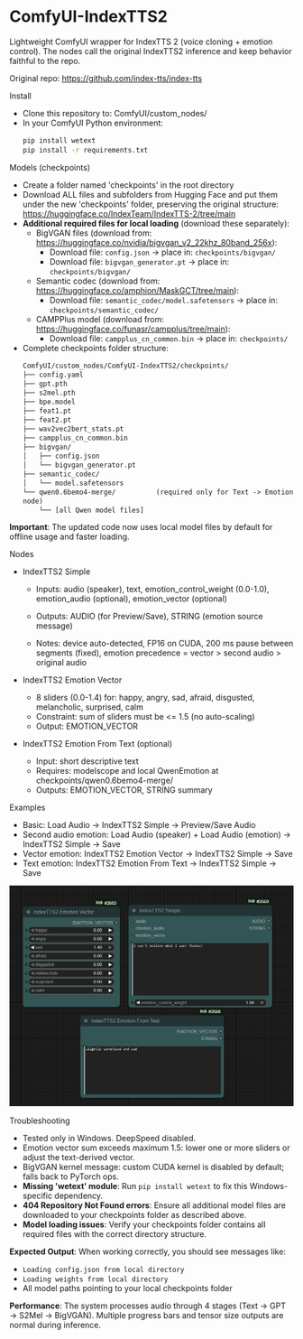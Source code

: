 ComfyUI-IndexTTS2
=================

Lightweight ComfyUI wrapper for IndexTTS 2 (voice cloning + emotion control). The nodes call the original IndexTTS2 inference and keep behavior faithful to the repo.

Original repo: https://github.com/index-tts/index-tts

Install
- Clone this repository to: ComfyUI/custom_nodes/
- In your ComfyUI Python environment: 
  ```bash
  pip install wetext
  pip install -r requirements.txt
  ```

Models (checkpoints)
- Create a folder named 'checkpoints' in the root directory
- Download ALL files and subfolders from Hugging Face and put them under the new 'checkpoints' folder, preserving the original structure:
  https://huggingface.co/IndexTeam/IndexTTS-2/tree/main
- **Additional required files for local loading** (download these separately):
  - BigVGAN files (download from: https://huggingface.co/nvidia/bigvgan_v2_22khz_80band_256x):
    - Download file: `config.json` → place in: `checkpoints/bigvgan/`
    - Download file: `bigvgan_generator.pt` → place in: `checkpoints/bigvgan/`
  - Semantic codec (download from: https://huggingface.co/amphion/MaskGCT/tree/main):
    - Download file: `semantic_codec/model.safetensors` → place in: `checkpoints/semantic_codec/`
  - CAMPPlus model (download from: https://huggingface.co/funasr/campplus/tree/main):
    - Download file: `campplus_cn_common.bin` → place in: `checkpoints/`
- Complete checkpoints folder structure:
  ```
  ComfyUI/custom_nodes/ComfyUI-IndexTTS2/checkpoints/
  ├── config.yaml
  ├── gpt.pth
  ├── s2mel.pth
  ├── bpe.model
  ├── feat1.pt
  ├── feat2.pt
  ├── wav2vec2bert_stats.pt
  ├── campplus_cn_common.bin
  ├── bigvgan/
  │   ├── config.json
  │   └── bigvgan_generator.pt
  ├── semantic_codec/
  │   └── model.safetensors
  └── qwen0.6bemo4-merge/          (required only for Text -> Emotion node)
      └── [all Qwen model files]
  ```

**Important**: The updated code now uses local model files by default for offline usage and faster loading.

Nodes
- IndexTTS2 Simple
  - Inputs: audio (speaker), text, emotion_control_weight (0.0-1.0), emotion_audio (optional), emotion_vector (optional)
  - Outputs: AUDIO (for Preview/Save), STRING (emotion source message)

  - Notes: device auto-detected, FP16 on CUDA, 200 ms pause between segments (fixed), emotion precedence = vector > second audio > original audio

- IndexTTS2 Emotion Vector
  - 8 sliders (0.0-1.4) for: happy, angry, sad, afraid, disgusted, melancholic, surprised, calm
  - Constraint: sum of sliders must be <= 1.5 (no auto-scaling)
  - Output: EMOTION_VECTOR

- IndexTTS2 Emotion From Text (optional)
  - Input: short descriptive text
  - Requires: modelscope and local QwenEmotion at checkpoints/qwen0.6bemo4-merge/
  - Outputs: EMOTION_VECTOR, STRING summary

Examples
- Basic: Load Audio -> IndexTTS2 Simple -> Preview/Save Audio
- Second audio emotion: Load Audio (speaker) + Load Audio (emotion) -> IndexTTS2 Simple -> Save
- Vector emotion: IndexTTS2 Emotion Vector -> IndexTTS2 Simple -> Save
- Text emotion: IndexTTS2 Emotion From Text -> IndexTTS2 Simple -> Save

![ComfyUI-IndexTTS2 nodes](images/overview.png)

Troubleshooting
- Tested only in Windows. DeepSpeed disabled.
- Emotion vector sum exceeds maximum 1.5: lower one or more sliders or adjust the text-derived vector.
- BigVGAN kernel message: custom CUDA kernel is disabled by default; falls back to PyTorch ops.
- **Missing 'wetext' module**: Run `pip install wetext` to fix this Windows-specific dependency.
- **404 Repository Not Found errors**: Ensure all additional model files are downloaded to your checkpoints folder as described above.
- **Model loading issues**: Verify your checkpoints folder contains all required files with the correct directory structure.

**Expected Output**: When working correctly, you should see messages like:
- `Loading config.json from local directory`
- `Loading weights from local directory`
- All model paths pointing to your local checkpoints folder

**Performance**: The system processes audio through 4 stages (Text → GPT → S2Mel → BigVGAN). Multiple progress bars and tensor size outputs are normal during inference.
